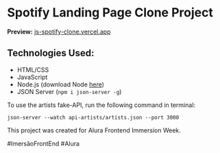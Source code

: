 # Spotify Landing Page Clone Project

**Preview:** [js-spotify-clone.vercel.app](https://js-spotify-clone.vercel.app)

## Technologies Used:
- HTML/CSS
- JavaScript
- Node.js (download Node [here](https://nodejs.org/))
- JSON Server (```npm i json-server -g```)

To use the artists fake-API, run the following command in terminal:
```
json-server --watch api-artists/artists.json --port 3000
```

This project was created for Alura Frontend Immersion Week.

#ImersãoFrontEnd
#Alura